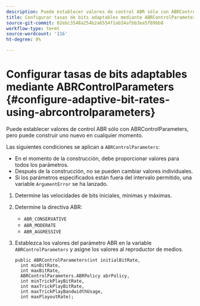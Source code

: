 ```yaml
---
description: Puede establecer valores de control ABR sólo con ABRControlParameters, pero puede construir uno nuevo en cualquier momento.
title: Configurar tasas de bits adaptables mediante ABRControlParameters
source-git-commit: 02ebc3548a254b2a6554f1ab34afbb3ea5f09bb8
workflow-type: tm+mt
source-wordcount: '116'
ht-degree: 0%

---
```


# Configurar tasas de bits adaptables mediante ABRControlParameters {#configure-adaptive-bit-rates-using-abrcontrolparameters}

Puede establecer valores de control ABR sólo con ABRControlParameters, pero puede construir uno nuevo en cualquier momento.

Las siguientes condiciones se aplican a `ABRControlParameters`:

* En el momento de la construcción, debe proporcionar valores para todos los parámetros.
* Después de la construcción, no se pueden cambiar valores individuales.
* Si los parámetros especificados están fuera del intervalo permitido, una variable `ArgumentError` se ha lanzado.

1. Determine las velocidades de bits iniciales, mínimas y máximas.
1. Determine la directiva ABR:

   * `ABR_CONSERVATIVE`
   * `ABR_MODERATE`
   * `ABR_AGGRESSIVE`

1. Establezca los valores del parámetro ABR en la variable `ABRControlParameters` y asigne los valores al reproductor de medios.

   ```
   public ABRControlParameters(int initialBitRate, 
     int minBitRate, 
     int maxBitRate, 
     ABRControlParameters.ABRPolicy abrPolicy, 
     int minTrickPlayBitRate, 
     int maxTrickPlayBitRate, 
     int maxTrickPlayBandwidthUsage, 
     int maxPlayoutRate);
   ```
